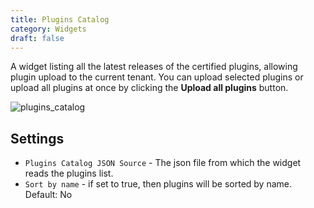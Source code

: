 ```yaml
---
title: Plugins Catalog
category: Widgets
draft: false
---
```

A widget listing all the latest releases of the certified plugins, allowing plugin upload to the current tenant. You can upload selected plugins or upload all plugins at once by clicking the **Upload all plugins** button.

![plugins_catalog]( /images/ui/widgets/plugins-catalog.png )


## Settings

* `Plugins Catalog JSON Source`  - The json file from which the widget reads the plugins list.
* `Sort by name` -  if set to true, then plugins will be sorted by name. Default: No

